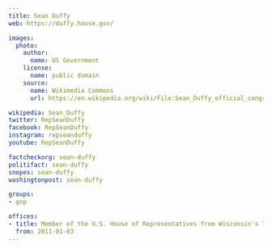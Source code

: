 ```yaml
---
title: Sean Duffy
web: https://duffy.house.gov/

images:
  photo:
    author:
      name: US Government
    license:
      name: public domain
    source:
      name: Wikimedia Commons
      url: https://en.wikipedia.org/wiki/File:Sean_Duffy_official_congressional_photo.jpg

wikipedia: Sean_Duffy
twitter: RepSeanDuffy
facebook: RepSeanDuffy
instagram: repseanduffy
youtube: RepSeanDuffy

factcheckorg: sean-duffy
politifact: sean-duffy
snopes: sean-duffy
washingtonpost: sean-duffy

groups:
- gop

offices:
- title: Member of the U.S. House of Representatives from Wisconsin's 7th district
  from: 2011-01-03
---
```

